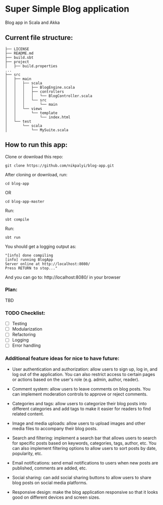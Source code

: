 # Super Simple Blog application
Blog app in Scala and Akka

## Current file structure:
```
├── LICENSE
├── README.md
├── build.sbt
├── project
│   ├── build.properties
...
├── src
│   ├── main
│   │   ├── scala
│   │   │   ├── BlogEngine.scala
│   │   │   ├── controllers
│   │   │   │   └── BlogController.scala
│   │   │   └── src
│   │   │       └── main
│   │   └── views
│   │       └── template
│   │           └── index.html
│   └── test
│       └── scala
│           └── MySuite.scala
```

## How to run this app:
Clone or download this repo:
```
git clone https://github.com/nikpalyi/blog-app.git
```
After cloning or download, run:
```
cd blog-app
```
OR
```
cd blog-app-master
```
Run:
```
sbt compile
```

Run:
```
sbt run
```

You should get a logging output as:
```
"[info] done compiling
[info] running BlogApp 
Server online at http://localhost:8080/
Press RETURN to stop..."
```
And you can go to: http://localhost:8080/ in your browser

### Plan:

TBD

### TODO Checklist:
- [ ] Testing
- [ ] Modularization
- [ ] Refactoring
- [ ] Logging
- [ ] Error handling

### Additional feature ideas for nice to have future:

- User authentication and authorization:  allow users to sign up, log in, and log out of the application. You can also restrict access to certain pages or actions based on the user's role (e.g. admin, author, reader).

- Comment system:  allow users to leave comments on blog posts. You can implement moderation controls to approve or reject comments.

- Categories and tags:  allow users to categorize their blog posts into different categories and add tags to make it easier for readers to find related content.

- Image and media uploads:  allow users to upload images and other media files to accompany their blog posts.

- Search and filtering:  implement a search bar that allows users to search for specific posts based on keywords, categories, tags, author, etc. You can also implement filtering options to allow users to sort posts by date, popularity, etc.

- Email notifications:  send email notifications to users when new posts are published, comments are added, etc.

- Social sharing: can add social sharing buttons to allow users to share blog posts on social media platforms.

- Responsive design: make the blog application responsive so that it looks good on different devices and screen sizes.
